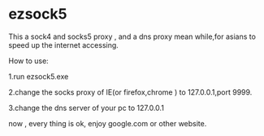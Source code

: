 ezsock5
=======

This a sock4 and socks5 proxy , and a dns proxy mean while,for asians to speed up the internet accessing.

How to use:

1.run ezsock5.exe

2.change the socks proxy of IE(or firefox,chrome ) to 127.0.0.1,port 9999.

3.change the dns server of your pc to 127.0.0.1

now , every thing is ok, enjoy google.com or other website.


